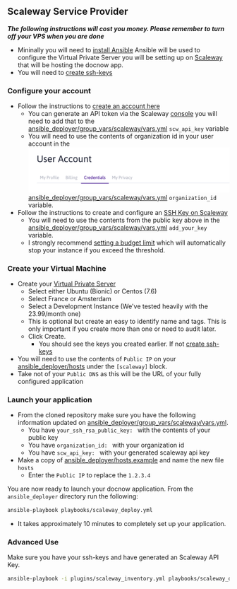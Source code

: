 ## Scaleway Service Provider


***The following instructions will cost you money. Please remember to turn off your VPS when you are done***

* Mininally you will need to [install Ansible](https://docs.ansible.com/ansible/latest/installation_guide/intro_installation.html) Ansible will be used to configure the Virtual Private Server you will be setting up on [Scaleway](https://www.scaleway.com/en/) that will be hosting the docnow app.
* You will need to [create ssh-keys](https://www.scaleway.com/en/docs/configure-new-ssh-key/)

### Configure your account

* Follow the instructions to [create an account here](https://www.scaleway.com/en/docs/create-your-scaleway-account/)
  * You can generate an API token via the Scaleway [console](https://cloud.scaleway.com/#/credentials) you will need to add that to the [ansible_deployer/group_vars/scaleway/vars.yml](ansible_deployer/group_vars/scaleway/vars.yml) `scw_api_key` variable
  * You will need to use the contents of organization id in your user account in the ![alt text](images/scaleway_org_credentials.png "scaleway organization credentials") [ansible_deployer/group_vars/scaleway/vars.yml](ansible_deployer/group_vars/scaleway/vars.yml) `organization_id` variable.
* Follow the instructions to create and configure an [SSH Key on Scaleway](https://www.scaleway.com/en/docs/configure-new-ssh-key/)
  * You will need to use the contents from the public key above in the [ansible_deployer/group_vars/scaleway/vars.yml](ansible_deployer/group_vars/scaleway/vars.yml) `add_your_key` variable.
  * I strongly recommend [setting a budget limit](https://console.scaleway.com/account/billing) which will automatically stop your instance if you exceed the threshold.


### Create your Virtual Machine

* Create your [Virtual Private Server](https://console.scaleway.com/instance/servers)
  * Select either Ubuntu (Bionic) or Centos (7.6)
  * Select France or Amsterdam
  * Select a Development Instance (We've tested heavily with the 23.99/month one)
  * This is optional but create an easy to identify name and tags. This is only important if you create more than one or need to audit later. 
  * Click Create.
    * You should see the keys you created earlier. If not [create ssh-keys](https://www.scaleway.com/en/docs/configure-new-ssh-key/)
*  You will need to use the contents of `Public IP` on your [ansible_deployer/hosts](ansible_deployer/hosts) under the `[scaleway]` block. 
  * Take not of your `Public DNS` as this will be the URL of your fully configured application


### Launch your application

* From the cloned repository make sure you have the following information updated on [ansible_deployer/group_vars/scaleway/vars.yml](ansible_deployer/group_vars/scaleway/vars.yml). 
  * You have `your_ssh_rsa_public_key: ` with the contents of your public key
  * You have `organization_id: ` with your organization id
  * You have `scw_api_key: ` with your generated scaleway api key
* Make a copy of [ansible_deployer/hosts.example](ansible_deployer/hosts.example) and name the new file `hosts`
  * Enter the `Public IP` to replace the `1.2.3.4`

You are now ready to launch your docnow application. From the `ansible_deployer` directory run the following:

```bash
ansible-playbook playbooks/scaleway_deploy.yml
```

* It takes approximately 10 minutes to completely set up your application.

### Advanced Use

Make sure you have your ssh-keys and have generated an Scaleway API Key. 

```bash
ansible-playbook -i plugins/scaleway_inventory.yml playbooks/scaleway_deploy.yml
```